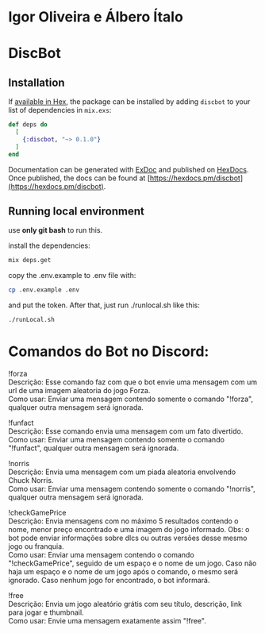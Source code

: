 # Igor Oliveira e Álbero Ítalo

# DiscBot

## Installation

If [available in Hex](https://hex.pm/docs/publish), the package can be installed
by adding `discbot` to your list of dependencies in `mix.exs`:

```elixir
def deps do
  [
    {:discbot, "~> 0.1.0"}
  ]
end
```

Documentation can be generated with [ExDoc](https://github.com/elixir-lang/ex_doc)
and published on [HexDocs](https://hexdocs.pm). Once published, the docs can
be found at [https://hexdocs.pm/discbot](https://hexdocs.pm/discbot).

## Running local environment

use **only git bash** to run this.

install the dependencies:

```bash
mix deps.get
```

copy the .env.example to .env file with:

```bash
cp .env.example .env
```

and put the token. After that, just run ./runlocal.sh like this:

```bash
./runLocal.sh
```

# Comandos do Bot no Discord:

!forza\
Descrição: Esse comando faz com que o bot envie uma mensagem com um url de uma imagem aleatoria do jogo Forza.\
Como usar: Enviar uma mensagem contendo somente o comando "!forza", qualquer outra mensagem será ignorada.

!funfact\
Descrição: Esse comando envia uma mensagem com um fato divertido.\
Como usar: Enviar uma mensagem contendo somente o comando "!funfact", qualquer outra mensagem será ignorada.

!norris\
Descrição: Envia uma mensagem com um piada aleatoria envolvendo Chuck Norris.\
Como usar: Enviar uma mensagem contendo somente o comando "!norris", qualquer outra mensagem será ignorada.

!checkGamePrice\
Descrição: Envia mensagens com no máximo 5 resultados contendo o nome, menor preço encontrado e uma imagem do jogo informado. Obs: o bot pode enviar informações sobre dlcs ou outras versões desse mesmo jogo ou franquia.\
Como usar: Enviar uma mensagem contendo o comando "!checkGamePrice", seguido de um espaço e o nome de um jogo. Caso não haja um espaço e o nome de um jogo após o comando, o mesmo será ignorado. Caso nenhum jogo for encontrado, o bot informará.

!free\
Descrição: Envia um jogo aleatório grátis com seu título, descrição, link para jogar e thumbnail.\
Como usar: Envie uma mensagem exatamente assim "!free".